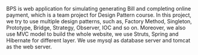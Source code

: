 BPS is web application for simulating generating Bill and completing online payment, which is a team project for Design Pattern course. 
In this project, we try to use multiple design patterns, such as, Factory Method, Singleton, Prototype, Bridge, Strategy, Observer, IOC and so on.
Moreover, we also use MVC model to build the whole website, we use Struts, Spring and Hibernate for different layer. We use mysql as database server and tomcat as the web server.
